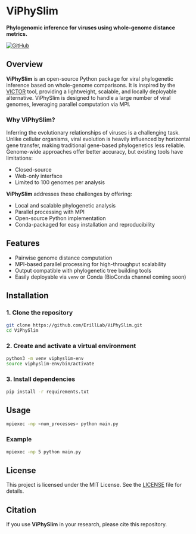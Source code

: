 # ViPhySlim

**Phylogenomic inference for viruses using whole-genome distance metrics.**

[![GitHub](https://img.shields.io/badge/GitHub-ErillLab%2FViPhySlim-blue?logo=github)](https://github.com/ErillLab/ViPhySlim)

## Overview

**ViPhySlim** is an open-source Python package for viral phylogenetic inference based on whole-genome comparisons. It is inspired by the [VICTOR](https://ggdc.dsmz.de/victor.php) tool, providing a lightweight, scalable, and locally deployable alternative. ViPhySlim is designed to handle a large number of viral genomes, leveraging parallel computation via MPI.

### Why ViPhySlim?

Inferring the evolutionary relationships of viruses is a challenging task. Unlike cellular organisms, viral evolution is heavily influenced by horizontal gene transfer, making traditional gene-based phylogenetics less reliable. Genome-wide approaches offer better accuracy, but existing tools have limitations:

- Closed-source  
- Web-only interface  
- Limited to 100 genomes per analysis  

**ViPhySlim** addresses these challenges by offering:

- Local and scalable phylogenetic analysis  
- Parallel processing with MPI  
- Open-source Python implementation  
- Conda-packaged for easy installation and reproducibility  

## Features

- Pairwise genome distance computation  
- MPI-based parallel processing for high-throughput scalability  
- Output compatible with phylogenetic tree building tools  
- Easily deployable via `venv` or Conda (BioConda channel coming soon)  

## Installation

### 1. Clone the repository

```bash
git clone https://github.com/ErillLab/ViPhySlim.git
cd ViPhySlim
```

### 2. Create and activate a virtual environment
```bash
python3 -m venv viphyslim-env
source viphyslim-env/bin/activate
```

### 3. Install dependencies 
```bash
pip install -r requirements.txt
```

## Usage 
```bash
mpiexec -np <num_processes> python main.py
```

### Example
```bash
mpiexec -np 5 python main.py
```

## License
This project is licensed under the MIT License. See the [LICENSE](LICENSE) file for details.

## Citation
If you use **ViPhySlim** in your research, please cite this repository.
